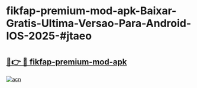 # fikfap-premium-mod-apk-Baixar-Gratis-Ultima-Versao-Para-Android-IOS-2025-#jtaeo

# <h2><a href="https://ainizakaria.my?title=fikfap-premium-mod-apk&ref=22M">🔗👉 🔴 fikfap-premium-mod-apk</a></h2>

[![acn](https://github.com/user-attachments/assets/0f9c940e-d8b0-45ae-aac7-cd30a18b3e1c)](https://ainizakaria.my?title=fikfap-premium-mod-apk&ref=22M)

